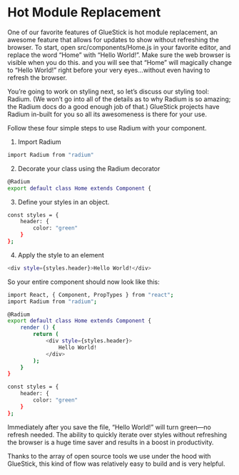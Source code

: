 # Hot Module Replacement

One of our favorite features of GlueStick is hot module replacement, an awesome feature that allows for updates to show without refreshing the browser. To start, open src/components/Home.js in your favorite editor, and replace the word “Home” with “Hello World!”. Make sure the web browser is visible when you do this. and you will see that “Home” will magically change to “Hello World!” right before your very eyes…without even having to refresh the browser.

You’re going to work on styling next, so let’s discuss our styling tool: Radium. (We won’t go into all of the details as to why Radium is so amazing; the Radium docs do a good enough job of that.) GlueStick projects have Radium in-built for you so all its awesomeness is there for your use.

Follow these four simple steps to use Radium with your component.

1) Import Radium


```bash
import Radium from "radium"
```


2) Decorate your class using the Radium decorator


```bash
@Radium
export default class Home extends Component {
```


3) Define your styles in an object.


```bash
const styles = {
    header: {
        color: "green"
    }
};
```


4) Apply the style to an element


```bash
<div style={styles.header}>Hello World!</div>
```


So your entire component should now look like this:

```bash
import React, { Component, PropTypes } from "react";
import Radium from "radium";

@Radium
export default class Home extends Component {
    render () {
        return (
            <div style={styles.header}>
                Hello World!
            </div>
        );
    }
}

const styles = {
    header: {
        color: "green"
    }
};

```


Immediately after you save the file, “Hello World!” will turn green—no refresh needed. The ability to quickly iterate over styles without refreshing the browser is a huge time saver and results in a boost in productivity. 

Thanks to the array of open source tools we use under the hood with GlueStick, this kind of flow was relatively easy to build and is very helpful.